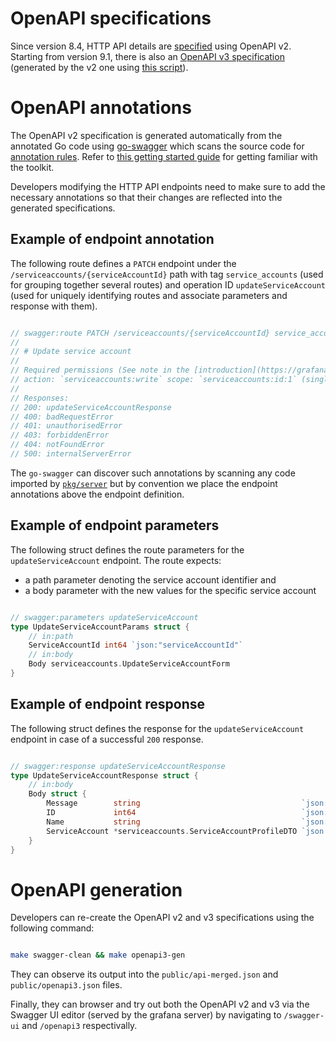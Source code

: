 # OpenAPI specifications

Since version 8.4, HTTP API details are [specified](https://editor.swagger.io/?url=https://raw.githubusercontent.com/grafana/grafana/main/public/api-merged.json) using OpenAPI v2. Starting from version 9.1, there is also an [OpenAPI v3 specification](https://editor.swagger.io/?url=https://raw.githubusercontent.com/grafana/grafana/main/public/openapi3.json) (generated by the v2 one using [this script](https://github.com/grafana/grafana/blob/main/scripts/openapi3/openapi3conv.go)).

# OpenAPI annotations

The OpenAPI v2 specification is generated automatically from the annotated Go code using [go-swagger](https://github.com/go-swagger/go-swagger) which scans the source code for [annotation rules](https://goswagger.io/use/spec.html). Refer to [this getting started guide](https://medium.com/@pedram.esmaeeli/generate-swagger-specification-from-go-source-code-648615f7b9d9) for getting familiar with the toolkit. 

Developers modifying the HTTP API endpoints need to make sure to add the necessary annotations so that their changes are reflected into the generated specifications.

## Example of endpoint annotation

The following route defines a `PATCH` endpoint under the `/serviceaccounts/{serviceAccountId}` path with tag `service_accounts` (used for grouping together several routes) and operation ID `updateServiceAccount` (used for uniquely identifying routes and associate parameters and response with them).

```go

// swagger:route PATCH /serviceaccounts/{serviceAccountId} service_accounts updateServiceAccount
//
// # Update service account
//
// Required permissions (See note in the [introduction](https://grafana.com/docs/grafana/latest/developers/http_api/serviceaccount/#service-account-api) for an explanation):
// action: `serviceaccounts:write` scope: `serviceaccounts:id:1` (single service account)
//
// Responses:
// 200: updateServiceAccountResponse
// 400: badRequestError
// 401: unauthorisedError
// 403: forbiddenError
// 404: notFoundError
// 500: internalServerError

```

The `go-swagger` can discover such annotations by scanning any code imported by [`pkg/server`](https://github.com/grafana/grafana/blob/main/pkg/server/server.go) but by convention we place the endpoint annotations above the endpoint definition.

## Example of endpoint parameters

The following struct defines the route parameters for the `updateServiceAccount` endpoint. The route expects:
* a path parameter denoting the service account identifier and
* a body parameter with the new values for the specific service account

```go

// swagger:parameters updateServiceAccount
type UpdateServiceAccountParams struct {
	// in:path
	ServiceAccountId int64 `json:"serviceAccountId"`
	// in:body
	Body serviceaccounts.UpdateServiceAccountForm
}
```

## Example of endpoint response

The following struct defines the response for the `updateServiceAccount` endpoint in case of a successful `200` response.

```go

// swagger:response updateServiceAccountResponse
type UpdateServiceAccountResponse struct {
	// in:body
	Body struct {
		Message        string                                    `json:"message"`
		ID             int64                                     `json:"id"`
		Name           string                                    `json:"name"`
		ServiceAccount *serviceaccounts.ServiceAccountProfileDTO `json:"serviceaccount"`
	}
}
```

# OpenAPI generation

Developers can re-create the OpenAPI v2 and v3 specifications using the following command:

```bash

make swagger-clean && make openapi3-gen
```

They can observe its output into the `public/api-merged.json` and `public/openapi3.json` files.

Finally, they can browser and try out both the OpenAPI v2 and v3 via the Swagger UI editor (served by the grafana server) by navigating to `/swagger-ui` and `/openapi3` respectivally.
